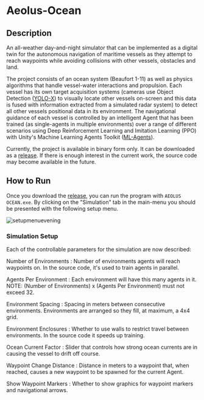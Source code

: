 # Aeolus-Ocean

## Description

An all-weather day-and-night simulator that can be implemented as a digital twin for the autonomous navigation of maritime vessels as they attempt to reach waypoints while avoiding collisions with other vessels, obstacles and land.

The project consists of an ocean system (Beaufort 1-11) as well as physics algorithms that handle vessel-water interactions and propulsion. Each vessel has its own target acquisition systems (cameras use Object Detection ([YOLO-X](https://github.com/Megvii-BaseDetection/YOLOX)) to visually locate other vessels on-screen and this data is fused with information extracted from a simulated radar system) to detect all other vessels positional data in its environment. The navigational guidance of each vessel is controlled by an intelligent Agent that has been trained (as single-agents in multiple environments) over a range of different scenarios using Deep Reinforcement Learning and Imitation Learning (PPO) with Unity's Machine Learning Agents Toolkit ([ML-Agents](https://github.com/Unity-Technologies/ml-agents)).

Currently, the project is available in binary form only. It can be downloaded as a [release](https://github.com/aavek/Aeolus-Ocean/releases/tag/v1.0). If there is enough interest in the current work, the source code may become available in the future.

## How to Run

Once you download the [release](https://github.com/aavek/Aeolus-Ocean/releases/tag/v1.0), you can run the program with ```AEOLUS OCEAN.exe```. By clicking on the "Simulation" tab in the main-menu you should be presented with the following setup menu.

![setupmenuevening](https://user-images.githubusercontent.com/93454699/220325004-198d7cb9-366e-48f6-9aac-f24d97ec7163.png)

### Simulation Setup

Each of the controllable parameters for the simulation are now described:

Number of Environments : Number of environments agents will reach waypoints on. In the source code, it's used to train agents in parallel.

Agents Per Environment : Each environment will have this many agents in it. 
                         NOTE: (Number of Environments) x (Agents Per Environment) must not exceed 32.
                         
Environment Spacing    : Spacing in meters between consecutive environments. Environments are arranged so they fill, at maximum, a 4x4 grid.

Environment Enclosures : Whether to use walls to restrict travel between environments. In the source code it speeds up training.

Ocean Current Factor   : Slider that controls how strong ocean currents are in causing the vessel to drift off course.

Waypoint Change Distance : Distance in meters to a waypoint that, when reached, causes a new waypoint to be spawned for the current Agent.

Show Waypoint Markers    : Whether to show graphics for waypoint markers and navigational arrows.
